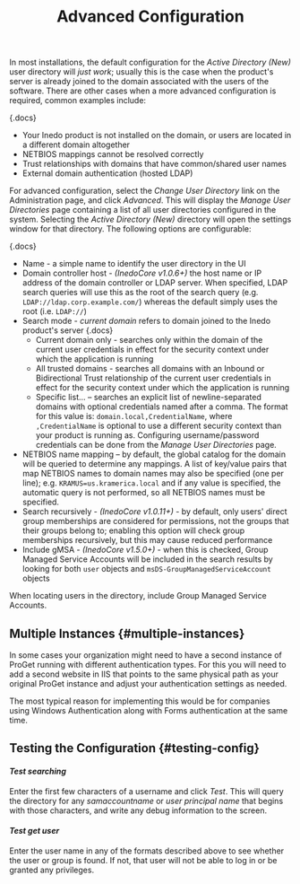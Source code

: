 ﻿---
title: Advanced Configuration
sequence: 30
keywords: ldap,active-directory
---

In most installations, the default configuration for the *Active Directory (New)* user directory will *just work*; usually this is the case when the product's server is already joined to the domain associated with the users of the software. There are other cases when a more advanced configuration is required, common examples include:

{.docs}
- Your Inedo product is not installed on the domain, or users are located in a different domain altogether
- NETBIOS mappings cannot be resolved correctly
- Trust relationships with domains that have common/shared user names
- External domain authentication (hosted LDAP)

For advanced configuration, select the *Change User Directory* link on the Administration page, and click *Advanced*. This will display the *Manage User Directories* page containing a list of all user directories configured in the system. Selecting the *Active Directory (New)* directory will open the settings window for that directory. The following options are configurable:

{.docs}
- Name - a simple name to identify the user directory in the UI
- Domain controller host - *(InedoCore v1.0.6+)* the host name or IP address of the domain controller or LDAP server. When specified, LDAP search queries will use this as the root of the search query (e.g. `LDAP://ldap.corp.example.com/`) whereas the default simply uses the root (i.e. `LDAP://`)
- Search mode - *current domain* refers to domain joined to the Inedo product's server
    {.docs}
    - Current domain only - searches only within the domain of the current user credentials in effect for the security context under which the application is running
    - All trusted domains - searches all domains with an Inbound or Bidirectional Trust relationship of the current user credentials in effect for the security context under which the application is running
    - Specific list... – searches an explicit list of newline-separated domains with optional credentials named after a comma. The format for this value is: `domain.local,CredentialName`, where `,CredentialName` is optional to use a different security context than your product is running as. Configuring username/password credentials can be done from the *Manage User Directories* page.
- NETBIOS name mapping – by default, the global catalog for the domain will be queried to determine any mappings. A list of key/value pairs that map NETBIOS names to domain names may also be specified (one per line); e.g. `KRAMUS=us.kramerica.local` and if any value is specified, the automatic query is not performed, so all NETBIOS names must be specified.
- Search recursively - *(InedoCore v1.0.11+)* - by default, only users' direct group memberships are considered for permissions, not the groups that their groups belong to; enabling this option will check group memberships recursively, but this may cause reduced performance
- Include gMSA - *(InedoCore v1.5.0+)* - when this is checked, Group Managed Service Accounts will be included in the search results by looking for both `user` objects and `msDS-GroupManagedServiceAccount` objects

When locating users in the directory, include Group Managed Service Accounts.

## Multiple Instances {#multiple-instances}
In some cases your organization might need to have a second instance of ProGet running with different authentication types. For this you will need to add a second website in IIS that points to the same physical path as your original ProGet instance and adjust your authentication settings as needed. 

The most typical reason for implementing this would be for companies using Windows Authentication along with Forms authentication at the same time. 

## Testing the Configuration {#testing-config}

#### *Test searching*

Enter the first few characters of a username and click *Test*. This will query the directory for any *samaccountname* or *user principal name* that begins with those characters, and write any debug information to the screen.

#### *Test get user*

Enter the user name in any of the formats described above to see whether the user or group is found. If not, that user will not be able to log in or be granted any privileges.
